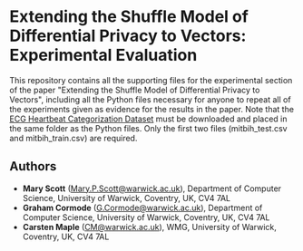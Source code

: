 # Extending the Shuffle Model of Differential Privacy to Vectors: Experimental Evaluation

This repository contains all the supporting files for the experimental section of the paper "Extending the Shuffle Model of Differential Privacy to Vectors",
including all the Python files necessary for anyone to repeat all of the experiments given as evidence for the results in the paper.
Note that the [ECG Heartbeat Categorization Dataset](https://www.kaggle.com/shayanfazeli/heartbeat) must be downloaded and placed in the same folder as the Python files.
Only the first two files (mitbih_test.csv and mitbih_train.csv) are required.

## Authors

- **Mary Scott** (Mary.P.Scott@warwick.ac.uk), Department of Computer Science, University of Warwick, Coventry, UK, CV4 7AL
- **Graham Cormode** (G.Cormode@warwick.ac.uk), Department of Computer Science, University of Warwick, Coventry, UK, CV4 7AL
- **Carsten Maple** (CM@warwick.ac.uk), WMG, University of Warwick, Coventry, UK, CV4 7AL
